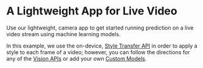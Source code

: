 # A Lightweight App for Live Video

Use our lightweight, camera app to get started running prediction on a live video stream using machine learning models.

In this example, we use the on-device, [Style Transfer API](https://docs.fritz.ai/develop/vision/style-transfer/android.html) in order to apply a style to each frame of a video; however, you can follow the directions for any of the [Vision APIs](https://docs.fritz.ai/develop/vision/index.html) or add your own [Custom Models](https://docs.fritz.ai/develop/custom-models/index.html).
